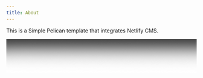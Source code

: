 ```yaml
---
title: About
---
```

This is a Simple Pelican template that integrates Netlify CMS.



![](/uploads/gradient.png)
